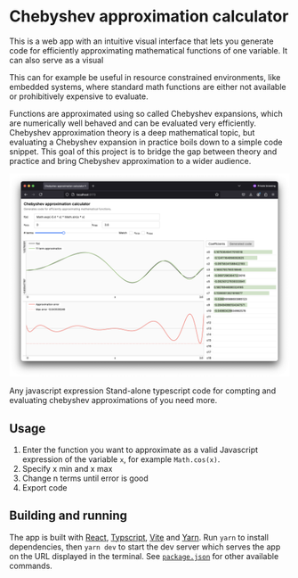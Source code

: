 # Chebyshev approximation calculator

This is a web app with an intuitive visual interface that lets you generate code for efficiently approximating mathematical functions of one variable. It can also serve as a visual 

This can for example be useful in resource constrained environments, like embedded systems, where standard math functions are either not available or prohibitively expensive to evaluate.

Functions are approximated using so called Chebyshev expansions, which are numerically well behaved and can be evaluated very efficiently. Chebyshev approximation theory is a deep mathematical topic, but evaluating a Chebyshev expansion in practice boils down to a simple code snippet. This goal of this project is to bridge the gap between theory and practice and bring Chebyshev approximation to a wider audience.

[![](screenshot.png)](https://stuffmatic.com/chebyshev)

Any javascript expression Stand-alone typescript code for compting and evaluating chebyshev approximations of you need more.

## Usage

1. Enter the function you want to approximate as a valid Javascript expression of the variable `x`, for example `Math.cos(x)`.
2. Specify x min and x max
3. Change n terms until error is good
4. Export code

## Building and running

The app is built with [React](https://react.dev/), [Typscript](https://www.typescriptlang.org/), [Vite](https://vitejs.dev/) and [Yarn](https://yarnpkg.com/). Run `yarn` to install dependencies, then `yarn dev` to start the dev server which serves the app on the URL displayed in the terminal. See [`package.json`](package.json) for other available commands.